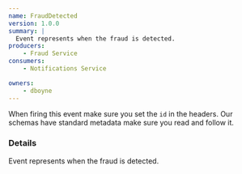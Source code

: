 ```yaml
---
name: FraudDetected
version: 1.0.0
summary: |
  Event represents when the fraud is detected.
producers:
    - Fraud Service
consumers:
    - Notifications Service

owners:
    - dboyne
---
```


<Admonition>When firing this event make sure you set the `id` in the headers. Our schemas have standard metadata make sure you read and follow it.</Admonition>

### Details

Event represents when the fraud is detected.

<NodeGraph title="Consumer / Producer Diagram" />

<Schema />